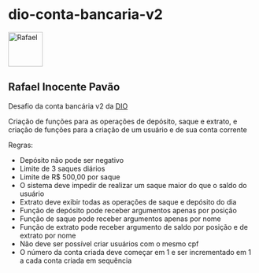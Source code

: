 # dio-conta-bancaria-v2

<img alt="Rafael" src="https://avatars.githubusercontent.com/u/144845857?v=4" width=70px height=70px>

## Rafael Inocente Pavão 

Desafio da conta bancária v2 da [DIO](https://web.dio.me)

Criação de funções para as operações de depósito, saque e extrato, e criação de funções para a criação de um usuário e de sua conta corrente

Regras:
* Depósito não pode ser negativo
* Limite de 3 saques diários
* Limite de R$ 500,00 por saque
* O sistema deve impedir de realizar um saque maior do que o saldo do usuário
* Extrato deve exibir todas as operações de saque e depósito do dia
* Função de depósito pode receber argumentos apenas por posição
* Função de saque pode receber argumentos apenas por nome
* Função de extrato pode receber argumento de saldo por posição e de extrato por nome
* Não deve ser possível criar usuários com o mesmo cpf
* O número da conta criada deve começar em 1 e ser incrementado em 1 a cada conta criada em sequência
